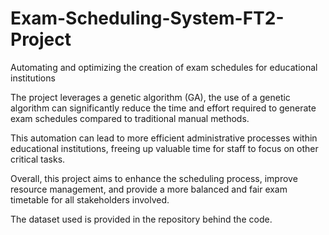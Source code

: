 # Exam-Scheduling-System-FT2-Project
 Automating and optimizing the creation of exam schedules for educational institutions

The project leverages a genetic algorithm (GA),  the use of a genetic algorithm can significantly reduce the time and effort required to generate exam schedules compared to traditional manual methods. 

This automation can lead to more efficient administrative processes within educational institutions, freeing up valuable time for staff to focus on other critical tasks. 

Overall, this project aims to enhance the scheduling process, improve resource management, and provide a more balanced and fair exam timetable for all stakeholders involved. 

The dataset used is provided in the repository behind the code.

